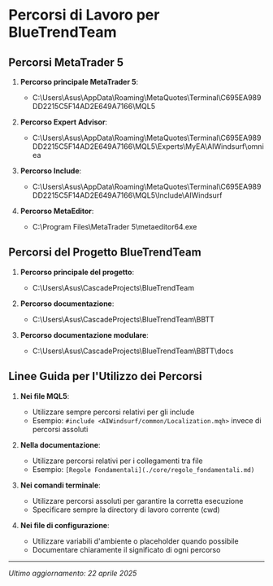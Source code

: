 # Percorsi di Lavoro per BlueTrendTeam

## Percorsi MetaTrader 5

1. **Percorso principale MetaTrader 5**: 
   - C:\Users\Asus\AppData\Roaming\MetaQuotes\Terminal\C695EA989DD2215C5F14AD2E649A7166\MQL5

2. **Percorso Expert Advisor**:
   - C:\Users\Asus\AppData\Roaming\MetaQuotes\Terminal\C695EA989DD2215C5F14AD2E649A7166\MQL5\Experts\MyEA\AIWindsurf\omniea

3. **Percorso Include**:
   - C:\Users\Asus\AppData\Roaming\MetaQuotes\Terminal\C695EA989DD2215C5F14AD2E649A7166\MQL5\Include\AIWindsurf

4. **Percorso MetaEditor**:
   - C:\Program Files\MetaTrader 5\metaeditor64.exe

## Percorsi del Progetto BlueTrendTeam

1. **Percorso principale del progetto**:
   - C:\Users\Asus\CascadeProjects\BlueTrendTeam

2. **Percorso documentazione**:
   - C:\Users\Asus\CascadeProjects\BlueTrendTeam\BBTT

3. **Percorso documentazione modulare**:
   - C:\Users\Asus\CascadeProjects\BlueTrendTeam\BBTT\docs

## Linee Guida per l'Utilizzo dei Percorsi

1. **Nei file MQL5**:
   - Utilizzare sempre percorsi relativi per gli include
   - Esempio: `#include <AIWindsurf/common/Localization.mqh>` invece di percorsi assoluti

2. **Nella documentazione**:
   - Utilizzare percorsi relativi per i collegamenti tra file
   - Esempio: `[Regole Fondamentali](./core/regole_fondamentali.md)`

3. **Nei comandi terminale**:
   - Utilizzare percorsi assoluti per garantire la corretta esecuzione
   - Specificare sempre la directory di lavoro corrente (cwd)

4. **Nei file di configurazione**:
   - Utilizzare variabili d'ambiente o placeholder quando possibile
   - Documentare chiaramente il significato di ogni percorso

---

*Ultimo aggiornamento: 22 aprile 2025*
